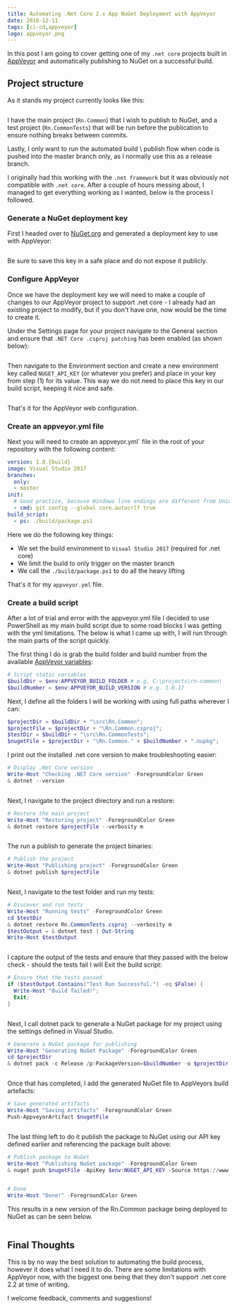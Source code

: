 ```yaml
---
title: Automating .Net Core 2.x App NuGet Deployment with AppVeyor
date: 2018-12-11
tags: [ci-cd,appveyor]
logo: appveyor.png
---
```


In this post I am going to cover getting one of my `.net core` projects built in [AppVeyor](https://www.appveyor.com/) and automatically publishing to NuGet on a successful build.

## Project structure
As it stands my project currently looks like this:

<img src="./001.png" alt="" />

I have the main project (`Rn.Common`) that I wish to publish to NuGet, and a test project (`Rn.CommonTests`) that will be run before the publication to ensure nothing breaks between commits.

Lastly, I only want to run the automated build \ publish flow when code is pushed into the master branch only, as I normally use this as a release branch.

I originally had this working with the `.net framework` but it was obviously not compatible with `.net core`. After a couple of hours messing about, I managed to get everything working as I wanted, below is the process I followed.

### Generate a NuGet deployment key
First I headed over to [NuGet.org](https://www.nuget.org/) and generated a deployment key to use with AppVeyor:

<img src="./002.png" alt="" />

Be sure to save this key in a safe place and do not expose it publicly.

### Configure AppVeyor
Once we have the deployment key we will need to make a couple of changes to our AppVeyor project to support .net core - I already had an existing project to modify, but if you don't have one, now would be the time to create it.

Under the Settings page for your project navigate to the General section and ensure that `.NET Core .csproj patching` has been enabled (as shown below):

<img src="./003.png" alt="" />

Then navigate to the Environment section and create a new environment key called `NUGET_API_KEY` (or whatever you prefer) and place in your key from step (1) for its value. This way we do not need to place this key in our build script, keeping it nice and safe.

<img src="./004.png" alt="" />

That's it for the AppVeyor web configuration.

### Create an appveyor.yml file
Next you will need to create an appveyor.yml` file in the root of your repository with the following content:

```yaml
version: 1.0.{build}
image: Visual Studio 2017
branches:
  only:
  - master
init:
  # Good practice, because Windows line endings are different from Unix/Linux ones
  - cmd: git config --global core.autocrlf true
build_script:
  - ps: ./build/package.ps1
```

Here we do the following key things:

- We set the build environment to `Visual Studio 2017` (required for .net core)
- We limit the build to only trigger on the master branch
- We call the `./build/package.ps1` to do all the heavy lifting

That's it for my `appveyor.yml` file.

### Create a build script
After a lot of trial and error with the appveyor.yml file I decided to use PowerShell as my main build script due to some road blocks I was getting with the yml limitations. The below is what I came up with, I will run through the main parts of the script quickly.

The first thing I do is grab the build folder and build number from the available [AppVeyor variables](https://www.appveyor.com/docs/environment-variables/):

```powershell
# Script static variables
$buildDir = $env:APPVEYOR_BUILD_FOLDER # e.g. C:\projects\rn-common\
$buildNumber = $env:APPVEYOR_BUILD_VERSION # e.g. 1.0.17
```

Next, I define all the folders I will be working with using full paths wherever I can:

```powershell
$projectDir = $buildDir + "\src\Rn.Common";
$projectFile = $projectDir + "\Rn.Common.csproj";
$testDir = $buildDir + "\src\Rn.CommonTests";
$nugetFile = $projectDir + "\Rn.Common." + $buildNumber + ".nupkg";
```

I print out the installed .net core version to make troubleshooting easier:

```powershell
# Display .Net Core version
Write-Host "Checking .NET Core version" -ForegroundColor Green
& dotnet --version
```

<img src="./005.png" alt="" />

Next, I navigate to the project directory and run a restore:

```powershell
# Restore the main project
Write-Host "Restoring project" -ForegroundColor Green
& dotnet restore $projectFile --verbosity m
```

<img src="./006.png" alt="" />

The run a publish to generate the project binaries:

```powershell
# Publish the project
Write-Host "Publishing project" -ForegroundColor Green
& dotnet publish $projectFile
```

<img src="./007.png" alt="" />

Next, I navigate to the test folder and run my tests:

```powershell
# Discover and run tests
Write-Host "Running tests" -ForegroundColor Green
cd $testDir
& dotnet restore Rn.CommonTests.csproj --verbosity m
$testOutput = & dotnet test | Out-String
Write-Host $testOutput
```

<img src="./008.png" alt="" />

I capture the output of the tests and ensure that they passed with the below check - should the tests fail I will Exit the build script:

```powershell
# Ensure that the tests passed
if ($testOutput.Contains("Test Run Successful.") -eq $False) {
  Write-Host "Build failed!";
  Exit;
}
```

<img src="./009.png" alt="" />

Next, I call dotnet pack to generate a NuGet package for my project using the settings defined in Visual Studio.

```powershell
# Generate a NuGet package for publishing
Write-Host "Generating NuGet Package" -ForegroundColor Green
cd $projectDir
& dotnet pack -c Release /p:PackageVersion=$buildNumber -o $projectDir
```

<img src="./010.png" alt="" />

Once that has completed, I add the generated NuGet file to AppVeyors build artefacts:

```powershell
# Save generated artifacts
Write-Host "Saving Artifacts" -ForegroundColor Green
Push-AppveyorArtifact $nugetFile
```

<img src="./011.png" alt="" />

The last thing left to do it publish the package to NuGet using our API key defined earlier and referencing the package built above:

```powershell
# Publish package to NuGet
Write-Host "Publishing NuGet package" -ForegroundColor Green
& nuget push $nugetFile -ApiKey $env:NUGET_API_KEY -Source https://www.nuget.org/api/v2/package
```

<img src="./012.png" alt="" />

```powershell
# Done
Write-Host "Done!" -ForegroundColor Green
```

This results in a new version of the Rn.Common package being deployed to NuGet as can be seen below.

<img src="./013.png" alt="" />

## Final Thoughts
This is by no way the best solution to automating the build process, however it does what I need it to do. There are some limitations with AppVeyor now, with the biggest one being that they don't support .net core 2.2 at time of writing.

I welcome feedback, comments and suggestions!

